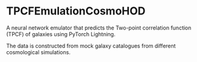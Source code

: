 # TPCFEmulationCosmoHOD
A neural network emulator that predicts the Two-point correlation function (TPCF) of galaxies using PyTorch Lightning. 

The data is constructed from mock galaxy catalogues from different cosmological simulations. 


